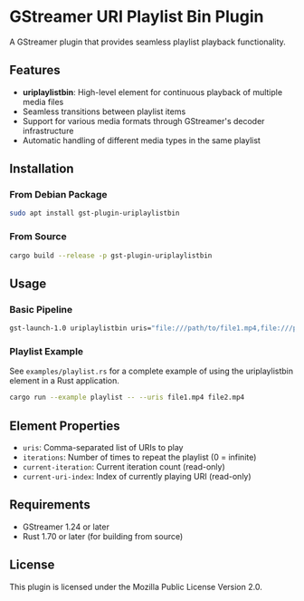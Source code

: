 # GStreamer URI Playlist Bin Plugin

A GStreamer plugin that provides seamless playlist playback functionality.

## Features

- **uriplaylistbin**: High-level element for continuous playback of multiple media files
- Seamless transitions between playlist items
- Support for various media formats through GStreamer's decoder infrastructure
- Automatic handling of different media types in the same playlist

## Installation

### From Debian Package

```bash
sudo apt install gst-plugin-uriplaylistbin
```

### From Source

```bash
cargo build --release -p gst-plugin-uriplaylistbin
```

## Usage

### Basic Pipeline

```bash
gst-launch-1.0 uriplaylistbin uris="file:///path/to/file1.mp4,file:///path/to/file2.mp4" ! autovideosink
```

### Playlist Example

See `examples/playlist.rs` for a complete example of using the uriplaylistbin element in a Rust application.

```bash
cargo run --example playlist -- --uris file1.mp4 file2.mp4
```

## Element Properties

- `uris`: Comma-separated list of URIs to play
- `iterations`: Number of times to repeat the playlist (0 = infinite)
- `current-iteration`: Current iteration count (read-only)
- `current-uri-index`: Index of currently playing URI (read-only)

## Requirements

- GStreamer 1.24 or later
- Rust 1.70 or later (for building from source)

## License

This plugin is licensed under the Mozilla Public License Version 2.0.